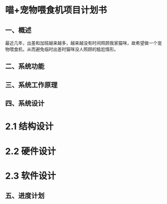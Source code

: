 
喵+宠物喂食机项目计划书
==
一、概述
--
  最近几年，出差和加班越来越多，越来越没有时间照顾我家猫咪，故希望做一个宠物喂食机，从而避免临时出差时猫咪没人照顾的尴尬情形。
  
二、系统功能
--


三、系统工作原理
--


四、系统设计
--
# 2.1 结构设计


# 2.2 硬件设计


# 2.3 软件设计


五、进度计划
--




